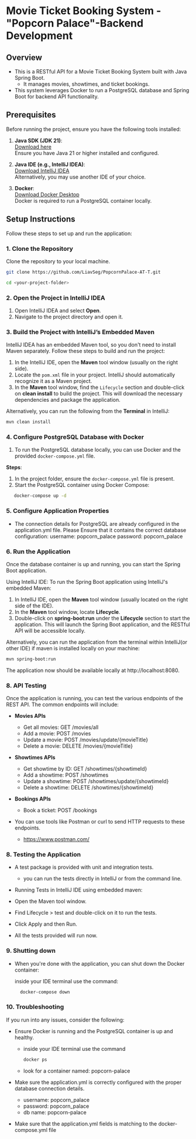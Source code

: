 # Movie Ticket Booking System - "Popcorn Palace"-Backend Development

## Overview

* This is a RESTful API for a Movie Ticket Booking System built with Java Spring Boot.
  * It manages movies, showtimes, and ticket bookings.
* This system leverages Docker to run a PostgreSQL database and Spring Boot for backend API functionality.

## Prerequisites

Before running the project, ensure you have the following tools installed:

1. **Java SDK (JDK 21)**:  
   [Download here](https://www.oracle.com/java/technologies/downloads/#java21)  
   Ensure you have Java 21 or higher installed and configured.

2. **Java IDE (e.g., IntelliJ IDEA)**:  
   [Download IntelliJ IDEA](https://www.jetbrains.com/idea/download)  
   Alternatively, you may use another IDE of your choice.

3. **Docker**:  
   [Download Docker Desktop](https://www.docker.com/products/docker-desktop/)  
   Docker is required to run a PostgreSQL container locally.

## Setup Instructions

Follow these steps to set up and run the application:

### 1. Clone the Repository

Clone the repository to your local machine.

```bash
git clone https://github.com/LiavSeg/PopcornPalace-AT-T.git

cd <your-project-folder>
```


### 2. Open the Project in IntelliJ IDEA

1. Open IntelliJ IDEA and select **Open**.
2. Navigate to the project directory and open it.

### 3. Build the Project with IntelliJ’s Embedded Maven

IntelliJ IDEA has an embedded Maven tool, so you don't need to install Maven separately. Follow these steps to build and run the project:

1. In the IntelliJ IDE, open the **Maven** tool window (usually on the right side).
2. Locate the `pom.xml` file in your project. IntelliJ should automatically recognize it as a Maven project.
3. In the **Maven** tool window, find the `Lifecycle` section and double-click on **clean install** to build the project. This will download the necessary dependencies and package the application.

Alternatively, you can run the following from the **Terminal** in IntelliJ:

```bash
mvn clean install
```

### 4. Configure PostgreSQL Database with Docker

1. To run the PostgreSQL database locally, you can use Docker and the provided `docker-compose.yml` file.

**Steps**:

1. In the project folder, ensure the `docker-compose.yml` file is present.
2. Start the PostgreSQL container using Docker Compose:

```bash
   docker-compose up -d
```

### 5. Configure Application Properties
   * The connection details for PostgreSQL are already configured in the application.yml file. 
   Please Ensure that it contains the correct database configuration:
   username: popcorn_palace
   password: popcorn_palace

### 6. Run the Application
Once the database container is up and running, you can start the Spring Boot application.

Using IntelliJ IDE:
To run the Spring Boot application using IntelliJ's embedded Maven:

1. In IntelliJ IDE, open the **Maven** tool window (usually located on the right side of the IDE).
2. In the **Maven** tool window, locate **Lifecycle**.
3. Double-click on **spring-boot:run** under the **Lifecycle** section to start the application. This will launch the Spring Boot application, and the RESTful API will be accessible locally.

Alternatively, you can run the application from the terminal within IntelliJ(or other IDE) if maven is installed locally on your machine:

```bash
mvn spring-boot:run
```
The application now should be available locally at http://localhost:8080.

### 8. API Testing
Once the application is running, you can test the various endpoints of the REST API. The common endpoints will include:
* **Movies APIs**
  * Get all movies:	GET /movies/all
  * Add a movie:	POST /movies
  * Update a movie:	POST /movies/update/{movieTitle}
  * Delete a movie: DELETE /movies/{movieTitle}

* **Showtimes APIs**
  * Get showtime by ID:	GET /showtimes/{showtimeId}
  * Add a showtime:	POST /showtimes
  * Update a showtime:	POST /showtimes/update/{showtimeId}
  * Delete a showtime:	DELETE /showtimes/{showtimeId}

* **Bookings APIs**
  * Book a ticket:	POST /bookings

* You can use tools like Postman or curl to send HTTP requests to these endpoints.
  * https://www.postman.com/

### 8. Testing the Application
* A test package is provided with unit and integration tests.
  * you can run the tests directly in IntelliJ or from the command line.

* Running Tests in IntelliJ IDE using embedded maven:

* Open the Maven tool window.
* Find Lifecycle > test and double-click on it to run the tests.
* Click Apply and then Run.
* All the tests provided will run now.

### 9. Shutting down 
* When you're done with the application, you can shut down the Docker container:

    inside your IDE terminal use the command:
    ```bash
      docker-compose down
    ```

### 10. Troubleshooting
   If you run into any issues, consider the following:

* Ensure Docker is running and the PostgreSQL container is up and healthy.
  * inside your IDE terminal use the command
    ```bash
    docker ps
    ```
  * look for a container named: popcorn-palace
  

* Make sure the application.yml is correctly configured with the proper database connection details.
  * username: popcorn_palace
  * password: popcorn_palace
  * db name: popcorn-palace
* Make sure that the application.yml fields is matching to the docker-compose.yml file 